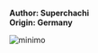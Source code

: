 <b>Author: Superchachi</b><br>
<b>Origin: Germany</b><br>

![minimo](https://github.com/yuankong666/Ultimate-RAT-Collection/assets/128066597/8f6a8e9d-f193-48b4-bffb-3754cf05fabe)
